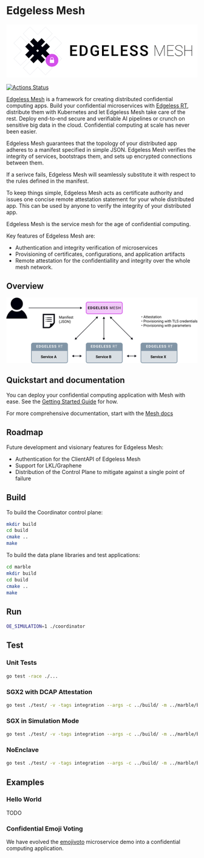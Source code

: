 # Edgeless Mesh


![logo](docs/assets/logo_text.png)

[![Actions Status](https://github.com/edgelesssys/coordinator/workflows/Unit%20Tests/badge.svg)](https://github.com/edgelesssys/coordinator/actions)

[Edgeless Mesh](https://www.edgeless.systems/) is a framework for creating distributed confidential computing apps. Build your confidential microservices with [Edgeless RT](https://github.com/edgelesssys/edgelessrt), distribute them with Kubernetes and let Edgeless Mesh take care of the rest. Deploy end-to-end secure and verifiable AI pipelines or crunch on sensitive big data in the cloud. Confidential computing at scale has never been easier. 

Edgeless Mesh guarantees that the topology of your distributed app adheres to a manifest specified in simple JSON. Edgeless Mesh verifies the integrity of services, bootstraps them, and sets up encrypted connections between them.

If a serivce fails, Edgeless Mesh will seamlessly substitute it with respect to the rules defined in the manifest.  

To keep things simple, Edgeless Mesh acts as certificate authority and issues one concise remote attestation statement for your whole distributed app. This can be used by anyone to verify the integrity of your distributed app. 

Edgeless Mesh is the service mesh for the age of confidential computing.

Key features of Edgeless Mesh are:

* Authentication and integrity verification of microservices
* Provisioning of certificates, configurations, and application artifacts
* Remote attestation for the confidentiallity and integrity over the whole mesh network.

## Overview

![overview](docs/assets/overview.svg)

## Quickstart and documentation

You can deploy your confidential computing application with Mesh with ease. See the [Getting Started Guide](TODO) for how.

For more comprehensive documentation, start with the [Mesh docs](TODO)

## Roadmap

Future development and visionary features for Edgeless Mesh:

* Authentication for the ClientAPI of Edgeless Mesh
* Support for LKL/Graphene
* Distribution of the Control Plane to mitigate against a single point of failure

## Build

To build the Coordinator control plane:

```bash
mkdir build
cd build
cmake ..
make
```

To build the data plane libraries and test applications:

```bash
cd marble
mkdir build
cd build
cmake ..
make
```

## Run

```bash
OE_SIMULATION=1 ./coordinator
```

## Test

### Unit Tests

```bash
go test -race ./...
```

### SGX2 with DCAP Attestation

```bash
go test ./test/ -v -tags integration --args -c ../build/ -m ../marble/build/
```

### SGX in Simulation Mode

```bash
go test ./test/ -v -tags integration --args -c ../build/ -m ../marble/build/ -s
```

### NoEnclave

```bash
go test ./test/ -v -tags integration --args -c ../build/ -m ../marble/build/ -s -noenclave
```

## Examples

### Hello World

TODO

### Confidential Emoji Voting

We have evolved the [emojivoto](https://github.com/edgelesssys/emojivoto) microservice demo into a confidential computing application.

